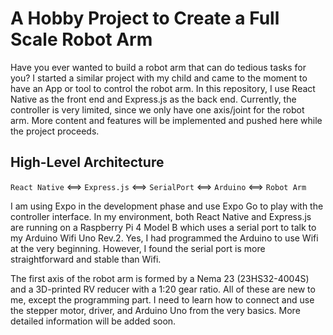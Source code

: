 # A Hobby Project to Create a Full Scale Robot Arm

Have you ever wanted to build a robot arm that can do tedious tasks for you?
I started a similar project with my child and came to the moment to have an App or tool to control the robot arm.
In this repository, I use React Native as the front end and Express.js as the back end. Currently, the controller
is very limited, since we only have one axis/joint for the robot arm. More content and features will be implemented
and pushed here while the project proceeds.

## High-Level Architecture

`React Native` <==> `Express.js` <==> `SerialPort` <==> `Arduino` <==> `Robot Arm`

I am using Expo in the development phase and use Expo Go to play with the controller interface. In my environment,
both React Native and Express.js are running on a Raspberry Pi 4 Model B which uses a serial port to talk to my
Arduino Wifi Uno Rev.2. Yes, I had programmed the Arduino to use Wifi at the very beginning. However, I found the
serial port is more straightforward and stable than Wifi.

The first axis of the robot arm is formed by a Nema 23 (23HS32-4004S) and a 3D-printed RV reducer with a 1:20 gear ratio.
All of these are new to me, except the programming part. I need to learn how to connect and use the stepper motor, driver,
and Arduino Uno from the very basics. More detailed information will be added soon.
